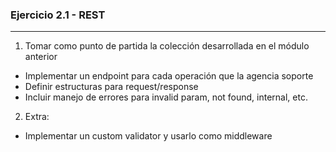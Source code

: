 ### Ejercicio 2.1 - REST
___________________
1. Tomar como punto de partida la colección desarrollada en el módulo anterior
- Implementar un endpoint para cada operación que la agencia soporte
- Definir estructuras para request/response
- Incluir manejo de errores para invalid param, not found, internal, etc.

2. Extra:
- Implementar un custom validator y usarlo como middleware
